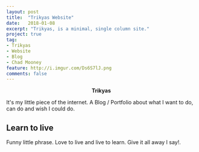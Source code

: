 ```yaml
---
layout: post
title:  "Trikyas Website"
date:   2018-01-08
excerpt: "Trikyas, is a minimal, single column site."
project: true
tag:
- Trikyas
- Website
- Blog
- Chad Mooney
feature: http://i.imgur.com/Ds6S7lJ.png
comments: false
---
```




<center><b>Trikyas</b></center>

It's my little piece of the internet. A Blog / Portfolio about what I want to do, can do and wish I could do.

## Learn to live

Funny little phrase. Love to live and live to learn. Give it all away I say!.

